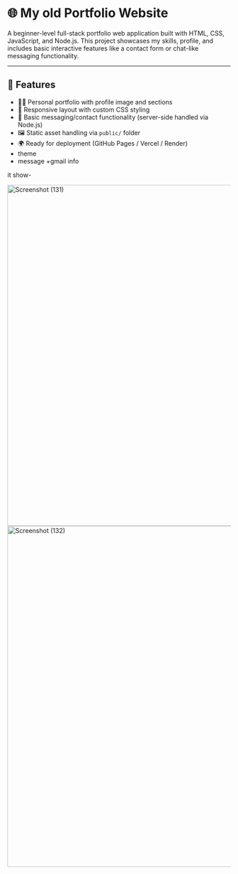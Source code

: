 # 🌐 My old Portfolio Website

A beginner-level full-stack portfolio web application built with HTML, CSS, JavaScript, and Node.js. This project showcases my skills, profile, and includes basic interactive features like a contact form or chat-like messaging functionality.

---

## 🚀 Features

- 🧑‍💻 Personal portfolio with profile image and sections
- 🎨 Responsive layout with custom CSS styling
- 📩 Basic messaging/contact functionality (server-side handled via Node.js)
- 🖼️ Static asset handling via `public/` folder
- 🌍 Ready for deployment (GitHub Pages / Vercel / Render)
- theme
- message +gmail info
  

it show-

<img width="1366" height="768" alt="Screenshot (131)" src="https://github.com/user-attachments/assets/cac1a365-24b6-4ec8-b584-012215583cb3" />
<img width="1366" height="768" alt="Screenshot (132)" src="https://github.com/user-attachments/assets/2cea03ef-4b62-411b-b914-12f103546bd3" />
